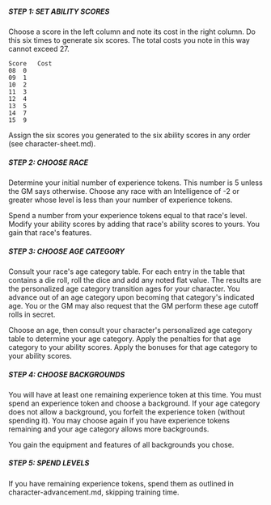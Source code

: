 ##### STEP 1: SET ABILITY SCORES

Choose a score in the left column and note its cost in the right column.
Do this six times to generate six scores.
The total costs you note in this way cannot exceed 27.

	Score	Cost
	08	0
	09	1
	10	2
	11	3
	12	4
	13	5
	14	7
	15	9

Assign the six scores you generated to the six ability scores in any order (see character-sheet.md).

##### STEP 2: CHOOSE RACE

Determine your initial number of experience tokens. This number is 5 unless the GM says otherwise.
Choose any race with an Intelligence of -2 or greater whose level is less than your number of experience tokens.

Spend a number from your experience tokens equal to that race's level.
Modify your ability scores by adding that race's ability scores to yours.
You gain that race's features.

##### STEP 3: CHOOSE AGE CATEGORY

Consult your race's age category table.
For each entry in the table that contains a die roll, roll the dice and add any noted flat value.
The results are the personalized age category transition ages for your character.
You advance out of an age category upon becoming that category's indicated age.
You or the GM may also request that the GM perform these age cutoff rolls in secret.

Choose an age, then consult your character's personalized age category table to determine your age category.
Apply the penalties for that age category to your ability scores.
Apply the bonuses for that age category to your ability scores.

##### STEP 4: CHOOSE BACKGROUNDS

You will have at least one remaining experience token at this time.
You must spend an experience token and choose a background.
If your age category does not allow a background, you forfeit the experience token (without spending it).
You may choose again if you have experience tokens remaining and your age category allows more backgrounds.

You gain the equipment and features of all backgrounds you chose.

##### STEP 5: SPEND LEVELS

If you have remaining experience tokens, spend them as outlined in character-advancement.md, skipping training time.
